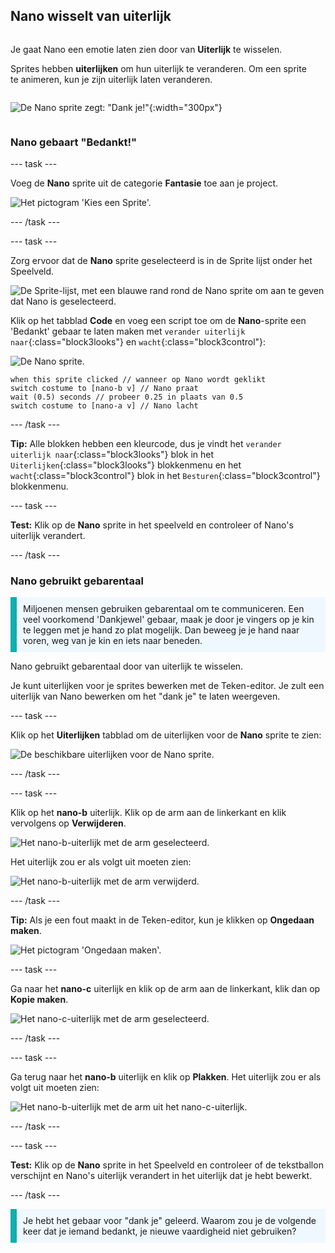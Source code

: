 ## Nano wisselt van uiterlijk

<div style="display: flex; flex-wrap: wrap">
<div style="flex-basis: 200px; flex-grow: 1; margin-right: 15px;">

Je gaat Nano een emotie laten zien door van **Uiterlijk** te wisselen.

Sprites hebben **uiterlijken** om hun uiterlijk te veranderen. Om een sprite te animeren, kun je zijn uiterlijk laten veranderen.

</div>
<div>

![De Nano sprite zegt: "Dank je!"](images/nano-step-2.png){:width="300px"}

</div>
</div>

### Nano gebaart "Bedankt!"

--- task ---

Voeg de **Nano** sprite uit de categorie **Fantasie** toe aan je project.

![Het pictogram 'Kies een Sprite'.](images/choose-sprite-menu.png)

--- /task ---

--- task ---

Zorg ervoor dat de **Nano** sprite geselecteerd is in de Sprite lijst onder het Speelveld.

![De Sprite-lijst, met een blauwe rand rond de Nano sprite om aan te geven dat Nano is geselecteerd.](images/nano-selected.png)


Klik op het tabblad **Code** en voeg een script toe om de **Nano**-sprite een 'Bedankt' gebaar te laten maken met `verander uiterlijk naar`{:class="block3looks"} en `wacht`{:class="block3control"}:

![De Nano sprite.](images/nano-sprite.png)

```blocks3
when this sprite clicked // wanneer op Nano wordt geklikt
switch costume to [nano-b v] // Nano praat
wait (0.5) seconds // probeer 0.25 in plaats van 0.5
switch costume to [nano-a v] // Nano lacht
```
--- /task ---

**Tip:** Alle blokken hebben een kleurcode, dus je vindt het `verander uiterlijk naar`{:class="block3looks"} blok in het `Uiterlijken`{:class="block3looks"} blokkenmenu en het `wacht`{:class="block3control"} blok in het `Besturen`{:class="block3control"} blokkenmenu.

--- task ---

**Test:** Klik op de **Nano** sprite in het speelveld en controleer of Nano's uiterlijk verandert.

--- /task ---

### Nano gebruikt gebarentaal

<p style="border-left: solid; border-width:10px; border-color: #0faeb0; background-color: aliceblue; padding: 10px;">Miljoenen mensen gebruiken gebarentaal om te communiceren. Een veel voorkomend 'Dankjewel' gebaar, maak je door je vingers op je kin te leggen met je hand zo plat mogelijk. Dan beweeg je je hand naar voren, weg van je kin en iets naar beneden. 
</p>

<!--- Add a video of someone signing --->

Nano gebruikt gebarentaal door van uiterlijk te wisselen.

Je kunt uiterlijken voor je sprites bewerken met de Teken-editor. Je zult een uiterlijk van Nano bewerken om het "dank je" te laten weergeven.

--- task ---

Klik op het **Uiterlijken** tabblad om de uiterlijken voor de **Nano** sprite te zien:

![De beschikbare uiterlijken voor de Nano sprite.](images/nano-costumes.png)

--- /task ---

--- task ---

Klik op het **nano-b** uiterlijk. Klik op de arm aan de linkerkant en klik vervolgens op **Verwijderen**.

![Het nano-b-uiterlijk met de arm geselecteerd.](images/nano-arm-selected.png)

Het uiterlijk zou er als volgt uit moeten zien:

![Het nano-b-uiterlijk met de arm verwijderd.](images/nano-arm-deleted.png)

--- /task ---

**Tip:** Als je een fout maakt in de Teken-editor, kun je klikken op **Ongedaan maken**.

![Het pictogram 'Ongedaan maken'.](images/nano-undo.png)

--- task ---

Ga naar het **nano-c** uiterlijk en klik op de arm aan de linkerkant, klik dan op **Kopie maken**.

![Het nano-c-uiterlijk met de arm geselecteerd.](images/nano-c-arm-selected.png)

--- /task ---

--- task ---

Ga terug naar het **nano-b** uiterlijk en klik op **Plakken**. Het uiterlijk zou er als volgt uit moeten zien:

![Het nano-b-uiterlijk met de arm uit het nano-c-uiterlijk.](images/nano-b-new-arm.png)

--- /task ---

--- task ---

**Test:** Klik op de **Nano** sprite in het Speelveld en controleer of de tekstballon verschijnt en Nano's uiterlijk verandert in het uiterlijk dat je hebt bewerkt.

--- /task ---

<p style="border-left: solid; border-width:10px; border-color: #0faeb0; background-color: aliceblue; padding: 10px;">Je hebt het gebaar voor "dank je" geleerd. Waarom zou je de volgende keer dat je iemand bedankt, je nieuwe vaardigheid niet gebruiken?
</p>

